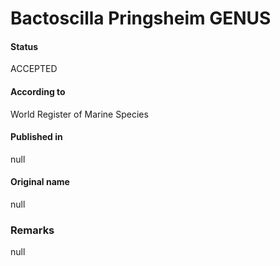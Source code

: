 Bactoscilla Pringsheim GENUS
=======

#### Status
ACCEPTED

#### According to
World Register of Marine Species

#### Published in
null

#### Original name
null

### Remarks
null